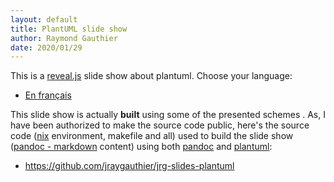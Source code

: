 ```yaml
---
layout: default
title: PlantUML slide show
author: Raymond Gauthier
date: 2020/01/29
---
```


This is a [reveal.js] slide show about plantuml. Choose your language:

 -  [En français](./slides-revealjs.fr.html)


This slide show is actually **built** using some of the presented schemes . As,
I have been authorized to make the source code public, here's the source code
([nix] environment, makefile and all) used to build the slide show ([pandoc -
markdown] content) using both [pandoc] and [plantuml]:

 -  <https://github.com/jraygauthier/jrg-slides-plantuml>


[plantuml]: https://plantuml.com/
[pandoc]: https://pandoc.org/
[nix]: https://nixos.org/nix/
[pandoc - markdown]: https://pandoc.org/MANUAL.html#pandocs-markdown
[reveal.js]: https://revealjs.com/#/
